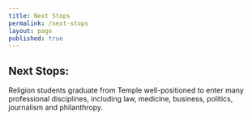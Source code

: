 ```yaml
---
title: Next Stops
permalink: /next-stops
layout: page
published: true
---
```


## Next Stops:

Religion students graduate from Temple well-positioned to enter many professional disciplines, including law, medicine, business, politics, journalism and philanthropy.
